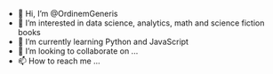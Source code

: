 - 👋 Hi, I’m @OrdinemGeneris
- 👀 I’m interested in data science, analytics, math and science fiction books
- 🌱 I’m currently learning Python and JavaScript
- 💞️ I’m looking to collaborate on ...
- 📫 How to reach me ...

<!---
OrdinemGeneris/OrdinemGeneris is a ✨ special ✨ repository because its `README.md` (this file) appears on your GitHub profile.
You can click the Preview link to take a look at your changes.
--->

